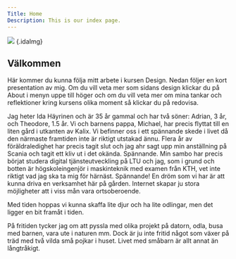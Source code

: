 ```yaml
---
Title: Home
Description: This is our index page.
---
```


![](image/me2.png) {.idaImg}
<h2>Välkommen</h2>
<p>Här kommer du kunna följa mitt arbete i kursen Design.
Nedan följer en kort presentation av mig. Om du vill veta mer som sidans design klickar du på
About i menyn uppe till höger och om du vill veta mer om mina tankar och reflektioner kring kursens
olika moment så klickar du på redovisa.</p>

Jag heter Ida Häyrinen och är 35 år gammal och har två söner: Adrian, 3 år, och Theodore, 1.5 år.
Vi och barnens pappa, Michael, har precis flyttat till en liten gård i utkanten av Kalix.
Vi befinner oss i ett spännande skede i livet då den närmaste framtiden inte är riktigt utstakad ännu. Flera år av föräldraledighet har precis
tagit slut och jag ahr sagt upp min anställning på Scania och tagit ett kliv ut i det okända. Spännande. Min sambo har precis börjat studera digital tjänsteutveckling på LTU och jag, som i grund
och botten är högskoleingenjör i maskinteknik med examen från KTH, vet inte riktigt vad jag ska ta mig för härnäst. Spännande!
En dröm som vi har är att kunna driva en verksamhet här på gården. Internet skapar ju stora möjligheter att i viss mån vara ortsoberoende.

Med tiden hoppas vi kunna skaffa lite djur och ha lite odlingar, men
det ligger en bit framåt i tiden.

På fritiden tycker jag om att pyssla med olika projekt på datorn, odla, busa med barnen,
vara ute i naturen mm. Dock är ju inte fritid något som växer på träd med två vilda små pojkar i huset. Livet med småbarn är allt annat än långtråkigt.
